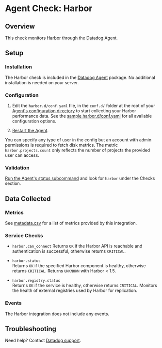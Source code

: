 # Agent Check: Harbor

## Overview

This check monitors [Harbor][1] through the Datadog Agent.

## Setup

### Installation

The Harbor check is included in the [Datadog Agent][7] package.
No additional installation is needed on your server.

### Configuration

1. Edit the `harbor.d/conf.yaml` file, in the `conf.d/` folder at the root of your [Agent's configuration directory][8] to start collecting your Harbor performance data. See the [sample harbor.d/conf.yaml][2] for all available configuration options.

2. [Restart the Agent][3].

You can specify any type of user in the config but an account with admin permissions is required to fetch disk metrics. The metric `harbor.projects.count` only reflects the number of projects the provided user can access.

### Validation

[Run the Agent's status subcommand][4] and look for `harbor` under the Checks section.

## Data Collected

### Metrics

See [metadata.csv][6] for a list of metrics provided by this integration.

### Service Checks

- `harbor.can_connect`
Returns `OK` if the Harbor API is reachable and authentication is successful, otherwise returns `CRITICAL`.

- `harbor.status`  
Returns `OK` if the specified Harbor component is healthy, otherwise returns `CRITICAL`. Returns `UNKNOWN` with Harbor < 1.5.

- `harbor.registry.status`  
Returns `OK` if the service is healthy, otherwise returns `CRITICAL`. Monitors the health of external registries used by Harbor for replication.


### Events

The Harbor integration does not include any events.

## Troubleshooting

Need help? Contact [Datadog support][5].

[1]: https://goharbor.io
[2]: https://github.com/DataDog/integrations-core/blob/master/harbor/datadog_checks/harbor/data/conf.yaml.example
[3]: https://docs.datadoghq.com/agent/guide/agent-commands/?tab=agentv6#start-stop-and-restart-the-agent
[4]: https://docs.datadoghq.com/agent/guide/agent-commands/?tab=agentv6#agent-status-and-information
[5]: https://docs.datadoghq.com/help
[6]: https://github.com/DataDog/integrations-core/blob/master/harbor/metadata.csv
[7]: https://app.datadoghq.com/account/settings#agent
[8]: https://docs.datadoghq.com/agent/guide/agent-configuration-files/
